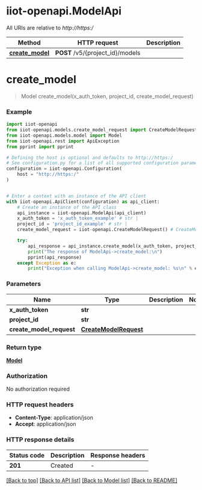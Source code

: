 # iiot-openapi.ModelApi

All URIs are relative to *http://https:/*

Method | HTTP request | Description
------------- | ------------- | -------------
[**create_model**](ModelApi.md#create_model) | **POST** /v5/{project_id}/models | 


# **create_model**
> Model create_model(x_auth_token, project_id, create_model_request)

### Example


```python
import iiot-openapi
from iiot-openapi.models.create_model_request import CreateModelRequest
from iiot-openapi.models.model import Model
from iiot-openapi.rest import ApiException
from pprint import pprint

# Defining the host is optional and defaults to http://https:/
# See configuration.py for a list of all supported configuration parameters.
configuration = iiot-openapi.Configuration(
    host = "http://https:/"
)


# Enter a context with an instance of the API client
with iiot-openapi.ApiClient(configuration) as api_client:
    # Create an instance of the API class
    api_instance = iiot-openapi.ModelApi(api_client)
    x_auth_token = 'x_auth_token_example' # str | 
    project_id = 'project_id_example' # str | 
    create_model_request = iiot-openapi.CreateModelRequest() # CreateModelRequest | 

    try:
        api_response = api_instance.create_model(x_auth_token, project_id, create_model_request)
        print("The response of ModelApi->create_model:\n")
        pprint(api_response)
    except Exception as e:
        print("Exception when calling ModelApi->create_model: %s\n" % e)
```



### Parameters


Name | Type | Description  | Notes
------------- | ------------- | ------------- | -------------
 **x_auth_token** | **str**|  | 
 **project_id** | **str**|  | 
 **create_model_request** | [**CreateModelRequest**](CreateModelRequest.md)|  | 

### Return type

[**Model**](Model.md)

### Authorization

No authorization required

### HTTP request headers

 - **Content-Type**: application/json
 - **Accept**: application/json

### HTTP response details

| Status code | Description | Response headers |
|-------------|-------------|------------------|
**201** | Created |  -  |

[[Back to top]](#) [[Back to API list]](../README.md#documentation-for-api-endpoints) [[Back to Model list]](../README.md#documentation-for-models) [[Back to README]](../README.md)

